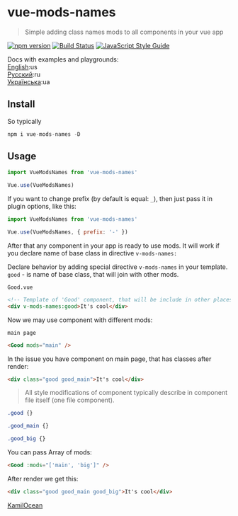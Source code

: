# vue-mods-names
> Simple adding class names mods to all components in your vue app

[![npm version](https://badge.fury.io/js/vue-mods-names.svg)](https://badge.fury.io/js/vue-mods-names)
[![Build Status](https://travis-ci.org/RGRU/vue-mods-names.svg?branch=master)](https://travis-ci.org/RGRU/vue-mods-names)
[![JavaScript Style Guide](https://img.shields.io/badge/code_style-standard-brightgreen.svg)](https://standardjs.com)

Docs with examples and playgrounds:<br>
[English](https://rgru.github.io/vue-mods-names/#/):us<br>
[Русский](https://rgru.github.io/vue-mods-names/#/ru/):ru<br>
[Українська](https://rgru.github.io/vue-mods-names/#/ua/):ua

## Install

So typically

```js
npm i vue-mods-names -D
```

## Usage
```js
import VueModsNames from 'vue-mods-names'

Vue.use(VueModsNames)
```
If you want to change prefix (by default is equal: `_`), then just pass it in plugin options, like this:
```js
import VueModsNames from 'vue-mods-names'

Vue.use(VueModsNames, { prefix: '-' })
```
After that any component in your app is ready to use mods. It will work if you declare name of base class in directive `v-mods-names:`

Declare behavior by adding special directive `v-mods-names` in your template. `good` - is name of base class, that will join with other mods.

`Good.vue`
```html
<!-- Template of 'Good' component, that will be include in other places -->
<div v-mods-names:good>It's cool</div>
```

Now we may use component with different mods:

`main page`
```html
<Good mods="main" />
```

In the issue you have component on main page, that has classes after render:

```html
<div class="good good_main">It's cool</div>
```

> All style modifications of component typically describe in component file itself (one file component).

```css
.good {}

.good_main {}

.good_big {}
```

You can pass Array of mods:

```html
<Good :mods="['main', 'big']" />
```

After render we get this:

```html
<div class="good good_main good_big">It's cool</div>
```

[KamilOcean](https://twitter.com/kamil_ocean)
